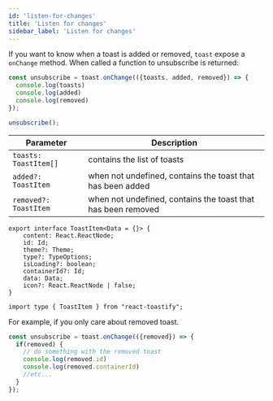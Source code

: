```yaml
---
id: 'listen-for-changes'
title: 'Listen for changes'
sidebar_label: 'Listen for changes'
---
```


If you want to know when a toast is added or removed, `toast` expose a `onChange` method. When called a function to unsubscribe is returned:

```jsx
const unsubscribe = toast.onChange(({toasts, added, removed}) => {
  console.log(toasts) 
  console.log(added) 
  console.log(removed) 
});

unsubscribe();
```

| Parameter             | Description                                                  |
|-----------------------|--------------------------------------------------------------|
| `toasts: ToastItem[]` | contains the list of toasts                                  |
| `added?: ToastItem`   | when not undefined, contains the toast that has been added   |
| `removed?: ToastItem` | when not undefined, contains the toast that has been removed |

```tsx
export interface ToastItem<Data = {}> {
    content: React.ReactNode;
    id: Id;
    theme?: Theme;
    type?: TypeOptions;
    isLoading?: boolean;
    containerId?: Id;
    data: Data;
    icon?: React.ReactNode | false;
}

import type { ToastItem } from "react-toastify";
```

For example, if you only care about removed toast.

```jsx
const unsubscribe = toast.onChange(({removed}) => {
  if(removed) {
    // do something with the removed toast
    console.log(removed.id)
    console.log(removed.containerId)
    //etc... 
  } 
});
```